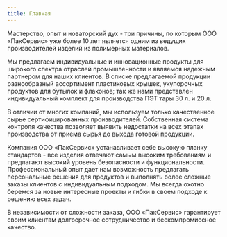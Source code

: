 ```yaml
---
title: Главная
---
```


Мастерство, опыт и новаторский дух - три причины, по которым ООО «ПакСервис» уже более 10 лет является одним из ведущих производителей изделий из полимерных материалов.

Мы предлагаем индивидуальные и инновационные продукты для широкого спектра отраслей промышленности и являемся надежным партнером для наших клиентов. В списке предлагаемой продукции разнообразный ассортимент пластиковых крышек, укупорочных продуктов для бутылок и флаконов; так же нами представлен индивидуальный комплект для производства ПЭТ тары 30 л. и 20 л.

В отличии от многих компаний, мы используем только качественное сырье сертифицированных производителей. Собственная система контроля качества позволяет выявить недостатки на всех этапах производства от приема сырья до выхода готовой продукции.

Компания ООО «ПакСервис» устанавливает себе высокую планку стандартов - все изделия отвечают самым высоким требованиям и предлагают высокий уровень безопасности и функциональности. Профессиональный опыт дает нам возможность предлагать персональные решения для продуктов и выполнять более сложные заказы клиентов с индивидуальным подходом. Мы всегда охотно беремся за новые интересные проекты и гибки в своем подходе к решению всех задач.

В независимости от сложности заказа, ООО «ПакСервис» гарантирует своим клиентам долгосрочное сотрудничество и бескомпромиссное качество.
